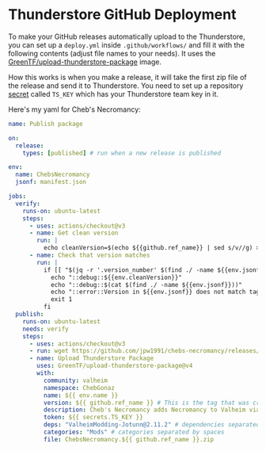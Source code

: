 # Thunderstore GitHub Deployment

To make your GitHub releases automatically upload to the Thunderstore, you can set up a `deploy.yml` inside `.github/workflows/` and fill it with the following contents (adjust file names to your needs). It uses the [GreenTF/upload-thunderstore-package](https://github.com/GreenTF/upload-thunderstore-package) image.

How this works is when you make a release, it will take the first zip file of the release and send it to Thunderstore. You need to set up a repository [secret](https://docs.github.com/en/actions/security-guides/encrypted-secrets) called `TS_KEY` which has your Thunderstore team key in it.

Here's my yaml for Cheb's Necromancy:

```yml
name: Publish package

on:
  release:
    types: [published] # run when a new release is published

env:
  name: ChebsNecromancy
  jsonf: manifest.json

jobs:
  verify:
    runs-on: ubuntu-latest
    steps:
      - uses: actions/checkout@v3
      - name: Get clean version
        run: |
          echo cleanVersion=$(echo ${{github.ref_name}} | sed s/v//g) >> $GITHUB_ENV
      - name: Check that version matches
        run: |
          if [[ "$(jq -r '.version_number' $(find ./ -name ${{env.jsonf}}))" != "${{ env.cleanVersion }}" ]]; then
            echo "::debug::${{env.cleanVersion}}"
            echo "::debug::$(cat $(find ./ -name ${{env.jsonf}}))"
            echo "::error::Version in ${{env.jsonf}} does not match tag version"
            exit 1
          fi
  publish:
    runs-on: ubuntu-latest
    needs: verify
    steps:
      - uses: actions/checkout@v3
      - run: wget https://github.com/jpw1991/chebs-necromancy/releases/download/${{ github.ref_name }}/ChebsNecromancy.${{ github.ref_name }}.zip
      - name: Upload Thunderstore Package
        uses: GreenTF/upload-thunderstore-package@v4
        with:
          community: valheim
          namespace: ChebGonaz
          name: ${{ env.name }}
          version: ${{ github.ref_name }} # This is the tag that was created in the release
          description: Cheb's Necromancy adds Necromancy to Valheim via craftable wands and structures. Minions will follow you, guard your base, and perform menial tasks.
          token: ${{ secrets.TS_KEY }} 
          deps: "ValheimModding-Jotunn@2.11.2" # dependencies separated by spaces
          categories: "Mods" # categories separated by spaces
          file: ChebsNecromancy.${{ github.ref_name }}.zip
```
